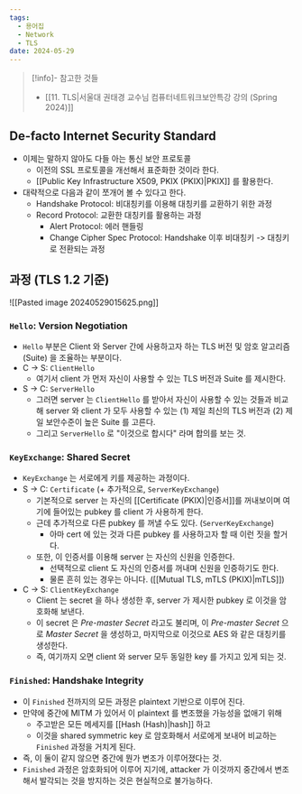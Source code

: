 ```yaml
---
tags:
  - 용어집
  - Network
  - TLS
date: 2024-05-29
---
```

> [!info]- 참고한 것들
> - [[11. TLS|서울대 권태경 교수님 컴퓨터네트워크보안특강 강의 (Spring 2024)]]

## De-facto Internet Security Standard

- 이제는 말하지 않아도 다들 아는 통신 보안 프로토콜
	- 이전의 SSL 프로토콜을 개선해서 표준화한 것이라 한다.
	- [[Public Key Infrastructure X509, PKIX (PKIX)|PKIX]] 를 활용한다.
- 대략적으로 다음과 같이 쪼개어 볼 수 있다고 한다.
	- Handshake Protocol: 비대칭키를 이용해 대칭키를 교환하기 위한 과정
	- Record Protocol: 교환한 대칭키를 활용하는 과정
		- Alert Protocol: 에러 핸들링
		- Change Cipher Spec Protocol: Handshake 이후 비대칭키 -> 대칭키 로 전환되는 과정

## 과정 (TLS 1.2 기준)

![[Pasted image 20240529015625.png]]

### `Hello`: Version Negotiation

- `Hello` 부분은 Client 와 Server 간에 사용하고자 하는 TLS 버전 및 암호 알고리즘 (Suite) 을 조율하는 부분이다.
- C -> S: `ClientHello`
	- 여기서 client 가 먼저 자신이 사용할 수 있는 TLS 버전과 Suite 를 제시한다.
- S -> C: `ServerHello`
	- 그러면 server 는 `ClientHello` 를 받아서 자신이 사용할 수 있는 것들과 비교해 server 와 client 가 모두 사용할 수 있는 (1) 제일 최신의 TLS 버전과 (2) 제일 보안수준이 높은 Suite 를 고른다.
	- 그리고 `ServerHello` 로 "이것으로 합시다" 라며 합의를 보는 것.

### `KeyExchange`: Shared Secret

- `KeyExchange` 는 서로에게 키를 제공하는 과정이다.
- S -> C: `Certificate` (+ 추가적으로, `ServerKeyExchange`)
	- 기본적으로 server 는 자신의 [[Certificate (PKIX)|인증서]]를 꺼내보이며 여기에 들어있는 pubkey 를 client 가 사용하게 한다.
	- 근데 추가적으로 다른 pubkey 를 꺼낼 수도 있다. (`ServerKeyExchange`)
		- 아마 cert 에 있는 것과 다른 pubkey 를 사용하고자 할 때 이런 짓을 할거다.
	- 또한, 이 인증서를 이용해 server 는 자신의 신원을 인증한다.
		- 선택적으로 client 도 자신의 인증서를 꺼내며 신원을 인증하기도 한다.
		- 물론 흔히 있는 경우는 아니다. ([[Mutual TLS, mTLS (PKIX)|mTLS]])
- C -> S: `ClientKeyExchange`
	- Client 는 secret 을 하나 생성한 후, server 가 제시한 pubkey 로 이것을 암호화해 보낸다.
	- 이 secret 은 *Pre-master Secret* 라고도 불리며, 이 *Pre-master Secret* 으로 *Master Secret* 을 생성하고, 마지막으로 이것으로 AES 와 같은 대칭키를 생성한다.
	- 즉, 여기까지 오면 client 와 server 모두 동일한 key 를 가지고 있게 되는 것.

### `Finished`: Handshake Integrity

- 이 `Finished` 전까지의 모든 과정은 plaintext 기반으로 이루어 진다.
- 만약에 중간에 MITM 가 있어서 이 plaintext 를 변조했을 가능성을 없애기 위해
	- 주고받은 모든 메세지를 [[Hash (Hash)|hash]] 하고
	- 이것을 shared symmetric key 로 암호화해서 서로에게 보내어 비교하는 `Finished` 과정을 거치게 된다.
- 즉, 이 둘이 같지 않으면 중간에 뭔가 변조가 이루어졌다는 것.
- `Finished` 과정은 암호화되어 이루어 지기에, attacker 가 이것까지 중간에서 변조해서 발각되는 것을 방지하는 것은 현실적으로 불가능하다.